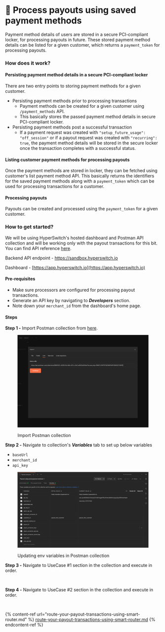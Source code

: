 # 🔗 Process payouts using saved payment methods

Payment method details of users are stored in a secure PCI-compliant locker, for processing payouts in future. These stored payment method details can be listed for a given customer, which returns a `payment_token` for processing payouts.

### How does it work?

#### Persisting payment method details in a secure PCI-compliant locker

There are two entry points to storing payment methods for a given customer.

* Persisting payment methods prior to processing transactions
  * &#x20;Payment methods can be created for a given customer using `/payment_methods` API.
  * This basically stores the passed payment method details in secure PCI-compliant locker.
* Persisting payment methods post a successful transaction
  * If a payment request was created with `"setup_future_usage": "off_session"` or if a payout request was created with `"recurring": true`, the payment method details will be stored in the secure locker once the transaction completes with a successful status.

#### Listing customer payment methods for processing payouts

Once the payment methods are stored in locker, they can be fetched using customer's list payment method API. This basically returns the identifiers for the saved payment methods along with a `payment_token` which can be used for processing transactions for a customer.

#### Processing payouts

Payouts can be created and processed using the `payment_token` for a given customer.

### How to get started?

We will be using HyperSwitch's hosted dashboard and Postman API collection and will be working only with the payout transactions for this bit. You can find API reference [here](https://api-reference.hyperswitch.io/api-reference/payouts/payouts--create).

Backend API endpoint - https://sandbox.hyperswitch.io

Dashboard - [https://app.hyperswitch.io](https://app.hyperswitch.io)

#### Pre-requisites

* Make sure processors are configured for processing payout transactions.
* Generate an API key by navigating to _**Developers**_ section.
* Note down your `merchant_id` from the dashboard's home page.

#### Steps

**Step 1 -** Import Postman collection from [here](https://api.postman.com/collections/9906252-c718fec5-b0ef-4fdb-b617-58e2dcb99a7b?access\_key=PMAT-01HP15F4SQTYT15XYETDWFP3DZ).

<figure><img src="../../../.gitbook/assets/image (8).png" alt=""><figcaption><p>Import Postman collection</p></figcaption></figure>

**Step 2 -** Navigate to collection's _**Variables**_ tab to set up below variables

* `baseUrl`
* `merchant_id`
* `api_key`

<figure><img src="../../../.gitbook/assets/image (9).png" alt=""><figcaption><p>Updating env variables in Postman collection</p></figcaption></figure>

**Step 3 -** Navigate to UseCase #1 section in the collection and execute in order.

<figure><img src="../../../.gitbook/assets/Screenshot 2024-10-18 at 12.14.40 PM.png" alt=""><figcaption></figcaption></figure>

**Step 4 -** Navigate to UseCase #2 section in the collection and execute in order.

<figure><img src="../../../.gitbook/assets/Screenshot 2024-10-18 at 12.14.55 PM.png" alt=""><figcaption></figcaption></figure>

{% content-ref url="route-your-payout-transactions-using-smart-router.md" %}
[route-your-payout-transactions-using-smart-router.md](route-your-payout-transactions-using-smart-router.md)
{% endcontent-ref %}
